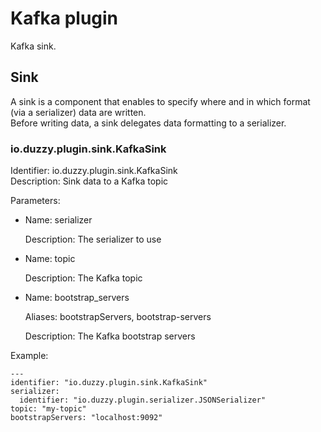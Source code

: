# Kafka plugin
Kafka sink.

## Sink
A sink is a component that enables to specify where and in which format (via a serializer) data are written.  
Before writing data, a sink delegates data formatting to a serializer.

### io.duzzy.plugin.sink.KafkaSink
Identifier: io.duzzy.plugin.sink.KafkaSink  
Description: Sink data to a Kafka topic

Parameters:
- Name: serializer

  Description: The serializer to use
- Name: topic

  Description: The Kafka topic
- Name: bootstrap_servers

  Aliases: bootstrapServers, bootstrap-servers

  Description: The Kafka bootstrap servers

Example:
```
---
identifier: "io.duzzy.plugin.sink.KafkaSink"
serializer:
  identifier: "io.duzzy.plugin.serializer.JSONSerializer"
topic: "my-topic"
bootstrapServers: "localhost:9092"
```